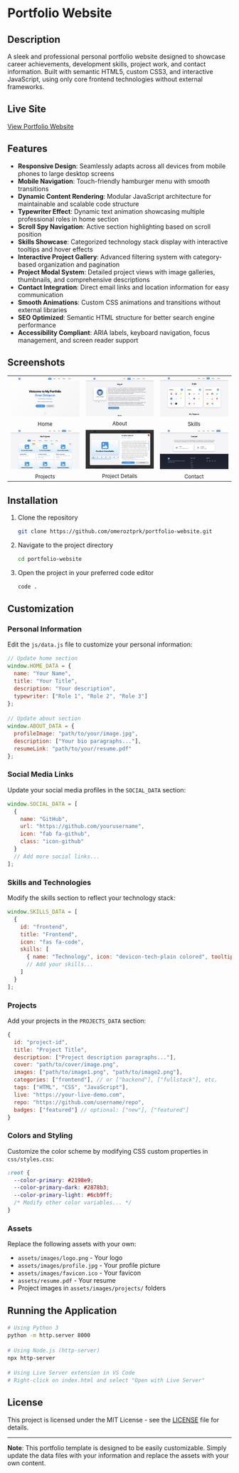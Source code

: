 # Portfolio Website

## Description

A sleek and professional personal portfolio website designed to showcase career achievements, development skills, project work, and contact information. Built with semantic HTML5, custom CSS3, and interactive JavaScript, using only core frontend technologies without external frameworks.

## Live Site

[View Portfolio Website](https://omeroztprk.github.io)

## Features

- **Responsive Design**: Seamlessly adapts across all devices from mobile phones to large desktop screens
- **Mobile Navigation**: Touch-friendly hamburger menu with smooth transitions
- **Dynamic Content Rendering**: Modular JavaScript architecture for maintainable and scalable code structure
- **Typewriter Effect**: Dynamic text animation showcasing multiple professional roles in home section
- **Scroll Spy Navigation**: Active section highlighting based on scroll position
- **Skills Showcase**: Categorized technology stack display with interactive tooltips and hover effects
- **Interactive Project Gallery**: Advanced filtering system with category-based organization and pagination
- **Project Modal System**: Detailed project views with image galleries, thumbnails, and comprehensive descriptions
- **Contact Integration**: Direct email links and location information for easy communication
- **Smooth Animations**: Custom CSS animations and transitions without external libraries
- **SEO Optimized**: Semantic HTML structure for better search engine performance
- **Accessibility Compliant**: ARIA labels, keyboard navigation, focus management, and screen reader support

## Screenshots

<table>
  <tr>
    <td align="center">
      <a href="assets/images/screenshots/home.png">
        <img src="assets/images/screenshots/home.png" alt="Home" width="260">
      </a><br/><sub>Home</sub>
    </td>
    <td align="center">
      <a href="assets/images/screenshots/about.png">
        <img src="assets/images/screenshots/about.png" alt="About" width="260">
      </a><br/><sub>About</sub>
    </td>
    <td align="center">
      <a href="assets/images/screenshots/skills.png">
        <img src="assets/images/screenshots/skills.png" alt="Skills" width="260">
      </a><br/><sub>Skills</sub>
    </td>
  </tr>
  <tr>
    <td align="center">
      <a href="assets/images/screenshots/projects.png">
        <img src="assets/images/screenshots/projects.png" alt="Projects" width="260">
      </a><br/><sub>Projects</sub>
    </td>
    <td align="center">
      <a href="assets/images/screenshots/project-details.png">
        <img src="assets/images/screenshots/project-details.png" alt="Project Details" width="260">
      </a><br/><sub>Project Details</sub>
    </td>
    <td align="center">
      <a href="assets/images/screenshots/contact.png">
        <img src="assets/images/screenshots/contact.png" alt="Contact" width="260">
      </a><br/><sub>Contact</sub>
    </td>
  </tr>
</table>

## Installation

1. Clone the repository
    ```bash
    git clone https://github.com/omeroztprk/portfolio-website.git
    ```

2. Navigate to the project directory
    ```bash
    cd portfolio-website
    ```

3. Open the project in your preferred code editor
    ```bash
    code .
    ```

## Customization

### Personal Information
Edit the `js/data.js` file to customize your personal information:

```javascript
// Update home section
window.HOME_DATA = {
  name: "Your Name",
  title: "Your Title",
  description: "Your description",
  typewriter: ["Role 1", "Role 2", "Role 3"]
};

// Update about section
window.ABOUT_DATA = {
  profileImage: "path/to/your/image.jpg",
  description: ["Your bio paragraphs..."],
  resumeLink: "path/to/your/resume.pdf"
};
```

### Social Media Links
Update your social media profiles in the `SOCIAL_DATA` section:

```javascript
window.SOCIAL_DATA = [
  {
    name: "GitHub",
    url: "https://github.com/yourusername",
    icon: "fab fa-github",
    class: "icon-github"
  }
  // Add more social links...
];
```

### Skills and Technologies
Modify the skills section to reflect your technology stack:

```javascript
window.SKILLS_DATA = [
  {
    id: "frontend",
    title: "Frontend",
    icon: "fas fa-code",
    skills: [
      { name: "Technology", icon: "devicon-tech-plain colored", tooltip: "Technology" }
      // Add your skills...
    ]
  }
];
```

### Projects
Add your projects in the `PROJECTS_DATA` section:

```javascript
{
  id: "project-id",
  title: "Project Title",
  description: ["Project description paragraphs..."],
  cover: "path/to/cover/image.png",
  images: ["path/to/image1.png", "path/to/image2.png"],
  categories: ["frontend"], // or ["backend"], ["fullstack"], etc.
  tags: ["HTML", "CSS", "JavaScript"],
  live: "https://your-live-demo.com",
  repo: "https://github.com/username/repo",
  badges: ["featured"] // optional: ["new"], ["featured"]
}
```

### Colors and Styling
Customize the color scheme by modifying CSS custom properties in `css/styles.css`:

```css
:root {
  --color-primary: #2198e9;
  --color-primary-dark: #2878b3;
  --color-primary-light: #6cb9ff;
  /* Modify other color variables... */
}
```

### Assets
Replace the following assets with your own:
- `assets/images/logo.png` - Your logo
- `assets/images/profile.jpg` - Your profile picture
- `assets/images/favicon.ico` - Your favicon
- `assets/resume.pdf` - Your resume
- Project images in `assets/images/projects/` folders

## Running the Application

```bash
# Using Python 3
python -m http.server 8000

# Using Node.js (http-server)
npx http-server

# Using Live Server extension in VS Code
# Right-click on index.html and select "Open with Live Server"
```

## License

This project is licensed under the MIT License - see the [LICENSE](LICENSE) file for details.

---

**Note**: This portfolio template is designed to be easily customizable. Simply update the data files with your information and replace the assets with your own content.